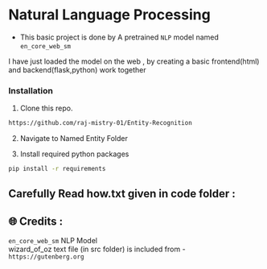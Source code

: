 # Natural Language Processing

- This basic project is done by A pretrained ```NLP``` model named ```en_core_web_sm``` 

I have just loaded the model on the web , by creating a basic frontend(html) and backend(flask,python) work together

### Installation

1. Clone this repo.

```bash
https://github.com/raj-mistry-01/Entity-Recognition
```

2. Navigate to Named Entity Folder
   
3. Install required python packages

```bash
pip install -r requirements
```

## Carefully Read how.txt given in code folder : 

 ## 🌐 Credits :
   ```en_core_web_sm``` NLP Model <br>
   wizard_of_oz text file (in src folder) is included from - ```https://gutenberg.org```
